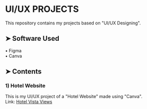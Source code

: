 # UI/UX PROJECTS
This repository contains my projects based on "UI/UX Designing".
## ➤ Software Used
• Figma <br/>
• Canva
## ➤ Contents
### 1) Hotel Website
This is my UI/UX project of a "Hotel Website" made using "Canva".<br/>
Link: <a href="https://hotel-vista-views.my.canva.site/">Hotel Vista Views</a>
